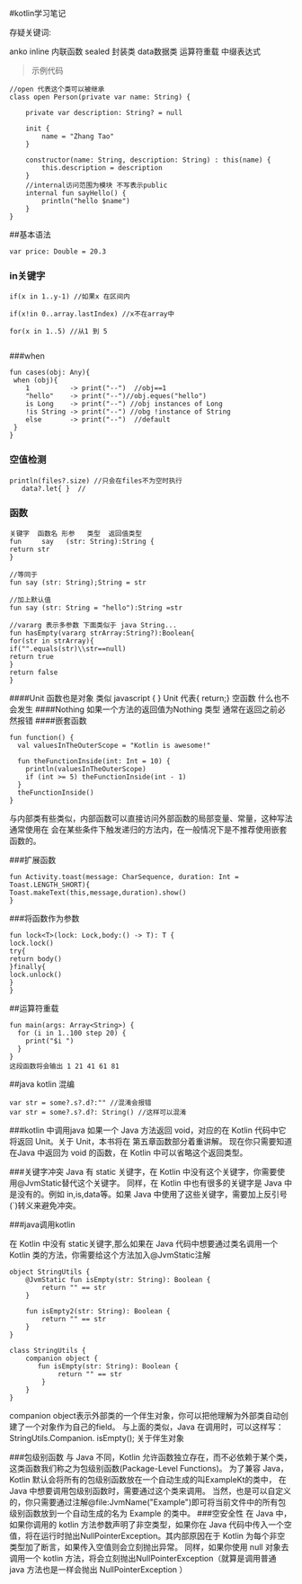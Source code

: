 #kotlin学习笔记

存疑关键词:

anko  inline 内联函数  sealed 封装类 data数据类 运算符重载 中缀表达式
>示例代码
~~~
//open 代表这个类可以被继承 
class open Person(private var name: String) {

    private var description: String? = null
    
    init {
        name = "Zhang Tao"
    }

    constructor(name: String, description: String) : this(name) {
        this.description = description
    }
    //internal访问范围为模块 不写表示public 
    internal fun sayHello() {
        println("hello $name")
    }
}
~~~
##基本语法
~~~ 
var price: Double = 20.3

~~~
### in关键字
~~~
if(x in 1..y-1) //如果x 在区间内

if(x!in 0..array.lastIndex) //x不在array中

for(x in 1..5) //从1 到 5


~~~
###when
~~~(java)
fun cases(obj: Any){
 when (obj){
    1          -> print("--")  //obj==1
    "hello"    -> print("--")//obj.eques("hello")
    is Long    -> print("--") //obj instances of Long
    !is String -> print("--") //obg !instance of String
    else       -> print("--")  //default
 } 
}
~~~
### 空值检测
~~~
println(files?.size) //只会在files不为空时执行
   data?.let{ }  //
~~~

### 函数
~~~
关键字  函数名 形参   类型  返回值类型
fun     say   (str: String):String {
return str
}
~~~
~~~
//等同于
fun say (str: String);String = str
~~~
~~~
//加上默认值
fun say (str: String = "hello"):String =str
~~~
~~~
//vararg 表示多参数 下面类似于 java String...
fun hasEmpty(vararg strArray:String?):Boolean{
for(str in strArray){
if("".equals(str)\\str==null)
return true
}
return false
}
~~~
####Unit 
函数也是对象 类似 javascript {  }
 Unit 代表{ return;} 空函数  什么也不会发生
####Nothing
如果一个方法的返回值为Nothing 类型 通常在返回之前必然报错 
####嵌套函数
~~~
fun function() {
  val valuesInTheOuterScope = "Kotlin is awesome!"
  
  fun theFunctionInside(int: Int = 10) {
    println(valuesInTheOuterScope)
    if (int >= 5) theFunctionInside(int - 1)
  }
  theFunctionInside()
}
~~~
与内部类有些类似，内部函数可以直接访问外部函数的局部变量、常量，这种写法通常使用在 会在某些条件下触发递归的方法内，在一般情况下是不推荐使用嵌套函数的。


###扩展函数
~~~
fun Activity.toast(message: CharSequence, duration: Int = Toast.LENGTH_SHORT){
Toast.makeText(this,message,duration).show()
}
~~~
###将函数作为参数
~~~
fun lock<T>(lock: Lock,body:() -> T): T {
lock.lock()
try{
return body()
}finally{
lock.unlock()
}
}
~~~
##运算符重载
~~~
fun main(args: Array<String>) {
  for (i in 1..100 step 20) {
    print("$i ")
  }
}
这段函数将会输出 1 21 41 61 81
~~~

##java kotlin 混编
~~~
var str = some?.s?.d?:"" //混淆会报错
var str = some?.s?.d?: String() //这样可以混淆
~~~
###kotlin 中调用java
如果一个 Java 方法返回 void，对应的在 Kotlin 代码中它将返回 Unit。关于 Unit，本书将在 第五章函数部分着重讲解。 
现在你只需要知道在Java 中返回为 void 的函数，在 Kotlin 中可以省略这个返回类型。

###关键字冲突
Java 有 static 关键字，在 Kotlin 中没有这个关键字，你需要使用@JvmStatic替代这个关键字。
同样，在 Kotlin 中也有很多的关键字是 Java 中是没有的。例如 in,is,data等。如果 Java 中使用了这些关键字，需要加上反引号(`)转义来避免冲突。

###java调用kotlin

在 Kotlin 中没有 static关键字,那么如果在 Java 代码中想要通过类名调用一个 Kotlin 类的方法，你需要给这个方法加入@JvmStatic注解

~~~
object StringUtils {
    @JvmStatic fun isEmpty(str: String): Boolean {
        return "" == str
    }

    fun isEmpty2(str: String): Boolean {
        return "" == str
    }
}
~~~
~~~
class StringUtils {
    companion object {
       fun isEmpty(str: String): Boolean {
	        return "" == str
	    }
    }
}
~~~
companion object表示外部类的一个伴生对象，你可以把他理解为外部类自动创建了一个对象作为自己的field。
与上面的类似，Java 在调用时，可以这样写：StringUtils.Companion. isEmpty();
关于伴生对象

###包级别函数
与 Java 不同，Kotlin 允许函数独立存在，而不必依赖于某个类，这类函数我们称之为包级别函数(Package-Level Functions)。
为了兼容 Java，Kotlin 默认会将所有的包级别函数放在一个自动生成的叫ExampleKt的类中， 在 Java 中想要调用包级别函数时，需要通过这个类来调用。 
当然，也是可以自定义的，你只需要通过注解@file:JvmName("Example")即可将当前文件中的所有包级别函数放到一个自动生成的名为 Example 的类中。
###空安全性
在 Java 中，如果你调用的 kotlin 方法参数声明了非空类型，如果你在 Java 代码中传入一个空值，将在运行时抛出NullPointerException。其内部原因在于 Kotlin 为每个非空类型加了断言，如果传入空值则会立刻抛出异常。 
同样，如果你使用 null 对象去调用一个 kotlin 方法，将会立刻抛出NullPointerException（就算是调用普通 java 方法也是一样会抛出 NullPointerException ）